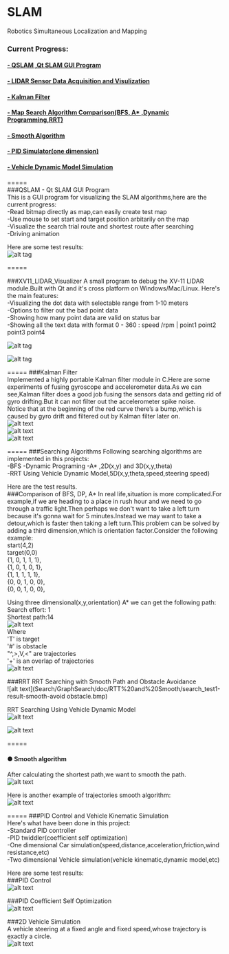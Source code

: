 # SLAM
Robotics Simultaneous Localization and Mapping  
### Current Progress:  
#### [- QSLAM ,Qt SLAM GUI Program](/QSLAM)
#### [- LIDAR Sensor Data Acquisition and Visulization](/LIDAR)  
#### [- Kalman Filter](/KalmanFilter)  
#### [- Map Search Algorithm Comparison(BFS, A* ,Dynamic Programming,RRT)](/Search/GraphSearch)  
#### [- Smooth Algorithm](/Search/GraphSearch)  
#### [- PID Simulator(one dimension)](/PID)  
#### [- Vehicle Dynamic Model Simulation](Search/GraphSearch)  
    
=====  
###QSLAM - Qt SLAM GUI Program  
This is a GUI program for visualizing the SLAM algorithms,here are the current progress:   
-Read bitmap directly as map,can easily create test map  
-Use mouse to set start and target position arbitarily on the map  
-Visualize the search trial route and shortest route after searching  
-Driving animation
  
Here are some test results:  
![alt tag](QSLAM/doc/snapshot1.jpg)   
    
=====  
    
###XV11_LIDAR_Visualizer
A small program to debug the XV-11 LIDAR module.Built with Qt and it's cross platform on Windows/Mac/Linux.
Here's the main features:  
-Visualizing the dot data with selectable range from 1-10 meters  
-Options to filter out the bad point data  
-Showing how many point data are valid on status bar  
-Showing all the text data with format 0 - 360   : speed /rpm | point1  point2  point3  point4  

![alt tag](LIDAR/snapshots/2016%20Feb%2004%20-4.jpg)   

![alt tag](LIDAR/snapshots/2016%20Feb%2004%20-5.jpg)   
  
=====
###Kalman Filter  
Implemented a highly portable Kalman filter module in C.Here are some experiments of fusing gyroscope and accelerometer data.As we can see,Kalman filter does a good job fusing the sensors data and getting rid of gyro drifting.But it can not filter out the accelerometer spike noise.  
Notice that at the beginning of the red curve there’s a bump,which is caused by gyro drift and filtered out by Kalman filter later on.  
![alt text](KalmanFilter/doc/1-s.png)  
![alt text](KalmanFilter/doc/2-s.png)  
![alt text](KalmanFilter/doc/3-s.png)  
  
=====
###Searching Algorithms
Following searching algorithms are implemented in this projects:  
-BFS 
-Dynamic Programing
-A* ,2D(x,y) and 3D(x,y,theta)  
-RRT Using Vehicle Dynamic Model,5D(x,y,theta,speed,steering speed)  
  
  
Here are the test results.  
###Comparison of BFS, DP, A* 
In real life,situation is more complicated.For example,if we are heading to a place in rush hour and we need to go through a traffic light.Then perhaps we don't want to take a left turn because it's gonna wait for 5 minutes.Instead we may want to take a detour,which is faster then taking a left turn.This problem can be solved by adding a third dimension,which is orientation factor.Consider the following example:  
start(4,2)  
target(0,0)  
{1, 0, 1, 1, 1},  
{1, 0, 1, 0, 1},  
{1, 1, 1, 1, 1},  
{0, 0, 1, 0, 0},  
{0, 0, 1, 0, 0},	 
    
Using three dimensional(x,y,orientation) A* we can get the following path:  
Search effort: 1  
Shortest path:14  
![alt text](SLAM/snapshot/search%20result-s.jpg)  
Where  
'T' is target  
'#' is obstacle  
"^,>,V,<" are trajectories  
'+' is an overlap of trajectories  
![alt text](Search/GraphSearch/doc/comparison-s.jpg)  
 
###RRT
RRT Searching with Smooth Path and Obstacle Avoidance  
![alt text](Search/GraphSearch/doc/RTT%20and%20Smooth/search_test1-result-smooth-avoid obstacle.bmp)  
  
RRT Searching Using Vehicle Dynamic Model  
![alt text](Search/GraphSearch/doc/RTT%20Vehicle/RRT_Vehicle_Search_Result-7.bmp)  
  
  
![alt text](Search/GraphSearch/doc/RTT%20Vehicle%20Maze%20Test/RRT_Vehicle_Search_Result1.bmp)  
    
=====
#### ● Smooth algorithm  
After calculating the shortest path,we want to smooth the path.  
![alt text](https://github.com/malichao/SLAM/blob/master/SLAM/snapshot/search%20and%20smooth%20result-s.jpg)  
   
Here is another example of trajectories smooth algorithm:  
![alt text](https://github.com/malichao/SLAM/blob/master/SLAM/snapshot/search%20and%20smooth%20result2-s.jpg)  
   
=====
###PID Control and Vehicle Kinematic Simulation  
Here's what have been done in this project:  
-Standard PID controller  
-PID twiddler(coefficient self optimization)  
-One dimensional Car simulation(speed,distance,acceleration,friction,wind resistance,etc)  
-Two dimensional Vehicle simulation(vehicle kinematic,dynamic model,etc)  
  
Here are some test results:  
###PID Control  
![alt text](PID/doc/pid1-s.png)  
  
###PID Coefficient Self Optimization  
![alt text](PID/doc/twiddle%20result.jpg)  
  
###2D Vehicle Simulation  
A vehicle steering at a fixed angle and fixed speed,whose trajectory is exactly a circle.  
![alt text](PID/doc/vehicle%20simulation.jpg)  
  
